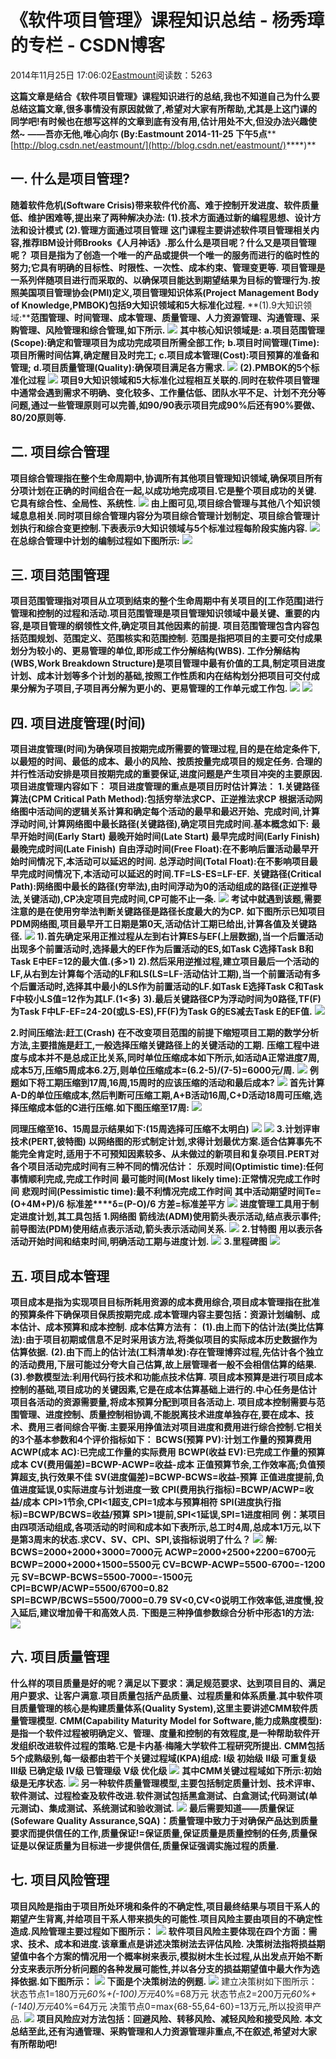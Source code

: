 
# 《软件项目管理》课程知识总结 - 杨秀璋的专栏 - CSDN博客

2014年11月25日 17:06:02[Eastmount](https://me.csdn.net/Eastmount)阅读数：5263


**这篇文章是结合《软件项目管理》课程知识进行的总结,我也不知道自己为什么要总结这篇文章,很多事情没有原因就做了,希望对大家有所帮助,尤其是上这门课的同学吧!有时候也在想写这样的文章到底有没有用,估计用处不大,但没办法兴趣使然~**
**——吾亦无他,唯心向尓**
**(By:Eastmount 2014-11-25 下午5点****[http://blog.csdn.net/eastmount/](http://blog.csdn.net/eastmount/)****)**

## 一. 什么是项目管理?
**随着软件危机(Software Crisis)带来软件代价高、难于控制开发进度、软件质量低、维护困难等,提出来了两种解决办法:**
**(1).技术方面通过新的编程思想、设计方法和设计模式**
**(2).管理方面通过项目管理**
**这门课程主要讲述软件项目管理相关内容,推荐IBM设计师Brooks《人月神话》.那么什么是项目呢？什么又是项目管理呢？**
**项目是指为了创造一个唯一的产品或提供一个唯一的服务而进行的临时性的努力;它具有明确的目标性、时限性、一次性、成本约束、管理变更等.**
**项目管理是一系列伴随项目进行而采取的、以确保项目能达到期望结果为目标的管理行为.按照美国项目管理协会(PMI)定义,项目管理知识体系(Project Management Body of Knowledge,PMBOK)包括9大知识领域和5大标准化过程.**
**(1).9大知识领域:****范围管理、时间管理、成本管理、质量管理、人力资源管理、沟通管理、采购管理、风险管理和综合管理,如下所示.**
![](https://img-blog.csdn.net/20141124203906398)
**其中核心知识领域是:**
**a.项目范围管理(Scope):确定和管理项目为成功完成项目所需全部工作;**
**b.项目时间管理(Time):项目所需时间估算,确定醒目及时完工;**
**c.项目成本管理(Cost):项目预算的准备和管理;**
**d.项目质量管理(Quality):确保项目满足各方需求.**
![](https://img-blog.csdn.net/20141124204309586)
**(2).PMBOK的5个标准化过程**
![](https://img-blog.csdn.net/20141124204940265)
**项目9大知识领域和5大标准化过程相互关联的.同时在软件项目管理中通常会遇到需求不明确、变化较多、工作量估低、团队水平不足、计划不充分等问题,通过一些管理原则可以完善,如90/90表示项目完成90%后还有90%要做、80/20原则等.**

## 二. 项目综合管理
**项目综合管理指在整个生命周期中,协调所有其他项目管理知识领域,确保项目所有分项计划在正确的时间组合在一起,以成功地完成项目.它是整个项目成功的关键.它具有综合性、全局性、系统性.**
![](https://img-blog.csdn.net/20141124210154192)
**由上图可见,项目综合管理与其他八个知识领域息息相关.同时项目综合管理内容分为项目综合管理计划制定、项目综合管理计划执行和综合变更控制.下表表示9大知识领域与5个标准过程每阶段实施内容.**
![](https://img-blog.csdn.net/20141124210527242)
**在总综合管理中计划的编制过程如下图所示:**
![](https://img-blog.csdn.net/20141124210826252)


## 三. 项目范围管理
**项目范围管理指对项目从立项到结束的整个生命周期中有关项目的[工作范围]进行管理和控制的过程和活动.项目范围管理是项目管理知识领域中最关键、重要的内容,是项目管理的纲领性文件,确定项目其他因素的前提.**
**项目范围管理包含内容包括范围规划、范围定义、范围核实和范围控制.**
**范围是指把项目的主要可交付成果划分为较小的、更易管理的单位,即形成工作分解结构(WBS).**
**工作分解结构(WBS,Work Breakdown Structure)是项目管理中最有价值的工具,制定项目进度计划、成本计划等多个计划的基础,按照工作性质和内在结构划分把项目可交付成果分解为子项目,子项目再分解为更小的、更易管理的工作单元或工作包.**
![](https://img-blog.csdn.net/20141124212847563)
![](https://img-blog.csdn.net/20141124212903319)

## 四. 项目进度管理(时间)
**项目进度管理(时间)为确保项目按期完成所需要的管理过程,目的是在给定条件下,以最短的时间、最低的成本、最小的风险、按质按量完成项目的规定任务.**
**合理的并行性活动安排是项目按期完成的重要保证,进度问题是产生项目冲突的主要原因.项目进度管理内容如下：**
**项目进度管理的重点是项目历时估计算法：**
**1.关键路径算法(CPM Critical Path Method):包括穷举法求CP、正逆推法求CP**
**根据活动网络图中活动间的逻辑关系计算和确定每个活动的最早和最迟开始、完成时间,计算浮动时间,计算网络图中最长路径(关键路径),确定项目完成时间.基本概念如下:**
**最早开始时间(Early Start)**
**最晚开始时间(Late Start)**
**最早完成时间(Early Finish)**
**最晚完成时间(Late Finish)**
**自由浮动时间(Free Float):在不影响后置活动最早开始时间情况下,本活动可以延迟的时间.**
**总浮动时间(Total Float):在不影响项目最早完成时间情况下,本活动可以延迟的时间.TF=LS-ES=LF-EF.**
**关键路径(Critical Path):网络图中最长的路径(穷举法),由时间浮动为0的活动组成的路径(正逆推导法,关键活动),CP决定项目完成时间,CP可能不止一条.**
![](https://img-blog.csdn.net/20141124225209946)
**考试中就遇到该题,需要注意的是在使用穷举法判断关键路径是路径长度最大的为CP.**
**如下图所示已知项目PDM网络图,项目最早开工日期是第0天,活动估计工期已给出,计算各值及关键路径.**
![](https://img-blog.csdn.net/20141125025925993)
**1).首先确定采用正推过程从左到右计算ES与EF(上层数据),当一个后置活动出现多个前置活动时,选择最大的EF作为后置活动的ES,如Task C选择Task B和Task E中EF=12的最大值.(多>1)**
**2).然后采用逆推过程,建立项目最后一个活动的LF,从右到左计算每个活动的LF和LS(LS=LF-活动估计工期),当一个前置活动有多个后置活动时,选择其中最小的LS作为前置活动的LF.如Task E选择Task C和Task F中较小LS值=12作为其LF.(1<多)**
**3).最后关键路径CP为浮动时间为0路径,TF(F)为Task F中LF-EF=24-20(或LS-ES),FF(F)为Task G的ES减去Task E的EF值.**
![](https://img-blog.csdn.net/20141125030412659)


**2.时间压缩法:赶工(Crash)**
**在不改变项目范围的前提下缩短项目工期的数学分析方法,主要措施是赶工,一般选择压缩关键路径上的关键活动的工期.**
**压缩工程中进度与成本并不是总成正比关系,同时单位压缩成本如下所示,如活动A正常进度7周,成本5万,压缩5周成本6.2万,则单位压缩成本=(6.2-5)/(7-5)=6000元/周.**
![](https://img-blog.csdn.net/20141125031407613)
**例题如下将工期压缩到17周,16周,15周时的应该压缩的活动和最后成本?**
![](https://img-blog.csdn.net/20141125032028562)
**首先计算A-D的单位压缩成本,然后判断可压缩工期,A+B活动16周,C+D活动18周可压缩,选择压缩成本低的C进行压缩.如下图压缩至17周:**
![](https://img-blog.csdn.net/20141125032641953)

**同理压缩至16、15周显示结果如下:(15周选择可压缩不太明白)**
![](https://img-blog.csdn.net/20141125032758390)
![](https://img-blog.csdn.net/20141125032842531)
**3.计划评审技术(PERT,彼特图)**
**以网络图的形式制定计划,求得计划最优方案.适合估算事先不能完全肯定时,适用于不可预知因素较多、从未做过的新项目和复杂项目.PERT对各个项目活动完成时间有三种不同的情况估计：**
**乐观时间(Optimistic time):任何事情顺利完成,完成工作时间**
**最可能时间(Most likely time):正常情况完成工作时间**
**悲观时间(Pessimistic time):最不利情况完成工作时间**
**其中活动期望时间Te=(O+4M+P)/6 标准差****δ=(P-O)/6 方差=标准差平方**
![](https://img-blog.csdn.net/20141125034519765)
**进度管理工具用于制定进度计划,其工具包括**
**1.网络图**
**箭线法(ADM)使用箭头表示活动,结点表示事件;前导图法(PDM)使用结点表示活动,箭头表示活动间关系.**
![](https://img-blog.csdn.net/20141125035336898)
**2.甘特图**
**用以表示各活动开始时间和结束时间,明确活动工期与进度计划.**
![](https://img-blog.csdn.net/20141125035503494)
**3.里程碑图**
![](https://img-blog.csdn.net/20141125035550871)





## 五. 项目成本管理
**项目成本是指为实现项目目标所耗用资源的成本费用综合,项目成本管理指在批准的预算条件下确保项目保质按期完成.成本管理内容主要包括：资源计划编制、成本估计、成本预算和成本控制.**
**成本估算方法有：**
**(1).由上而下的估计法(类比估算法):由于项目初期或信息不足时采用该方法,将类似项目的实际成本历史数据作为估算依据.**
**(2).由下而上的估计法(工料清单发):存在管理博弈过程,先估计各个独立的活动费用,下层可能过分夸大自己估算,故上层管理者一般不会相信估算的结果.**
**(3).参数模型法:利用代码行技术和功能点技术估算.**
**项目成本预算是进行项目成本控制的基础,项目成功的关键因素,它是在成本估算基础上进行的.中心任务是估计项目各活动的资源需要量,将成本预算分配到项目各活动上.**
**项目成本控制需要与范围管理、进度控制、质量控制相协调,不能脱离技术进度单独存在,要在成本、技术、费用三者间综合平衡.主要采用挣值法对项目进度和费用进行综合控制.它相关的3个基本参数和4个评价指标如下：**
**BCWS(预算 PV):计划工作量的预算费用**
**ACWP(成本 AC):已完成工作量的实际费用**
**BCWP(收益 EV):已完成工作量的预算成本**
**CV(费用偏差)=BCWP-ACWP=收益-成本**
**正值预算节余,工作效率高;负值预算超支,执行效果不佳**
**SV(进度偏差)=BCWP-BCWS=收益-预算**
**正值进度提前,负值进度延误,0实际进度与计划进度一致**
**CPI(费用执行指标)=BCWP/ACWP=收益/成本**
**CPI>1节余,CPI<1超支,CPI=1成本与预算相符**
**SPI(进度执行指标)=BCWP/BCWS=收益/预算**
**SPI>1提前,SPI<1延误,SPI=1进度相同**
**例：某项目由四项活动组成,各项活动的时间和成本如下表所示,总工时4周,总成本1万元,以下是第3周末的状态.求CV、SV、CPI、SPI,该指标说明了什么？**
![](https://img-blog.csdn.net/20141125155747062)
**解: BCWS=2000+2000+3000=7000元**
**ACWP=2000+2500+2200=6700元**
**BCWP=2000+2000+1500=5500元**
**CV=BCWP-ACWP=5500-6700=-1200元**
**SV=BCWP-BCWS=5500-7000=-1500元**
**CPI=BCWP/ACWP=5500/6700=0.82**
**SPI=BCWP/BCWS=5500/7000=0.79**
**SV<0,CV<0说明工作效率低,进度慢,投入延后,建议增加骨干和高效人员.**
**下图是三种挣值参数综合分析中形态1的方法:**
![](https://img-blog.csdn.net/20141125160428684)


## 六. 项目质量管理
**什么样的项目质量是好的呢？满足以下要求：满足规范要求、达到项目目的、满足用户要求、让客户满意.项目质量包括产品质量、过程质量和体系质量.其中软件项目质量管理的核心是构建质量体系(Quality System),这里主要讲述CMM软件质量管理模型.**
**CMM(Capability Maturity Model for Software,能力成熟度模型):是指一个软件过程被明确定义、管理、度量和控制的有效程度,是一种帮助软件开发组织改进软件过程的策略.它是卡内基·梅隆大学软件工程研究所提出.**
**CMM包括5个成熟级别,每一级都由若干个关键过程域(KPA)组成:**
**I级 初始级**
**II级 可重复级**
**III级 已确定级**
**IV级 已管理级**
**V级 优化级**
![](https://img-blog.csdn.net/20141125162214962)
**其中CMM关键过程域如下所示:初始级是无序状态.**
![](https://img-blog.csdn.net/20141125162438685)
**另一种软件质量管理模型,主要包括制定质量计划、技术评审、软件测试、过程检查及软件改进.软件测试包括黑盒测试、白盒测试;代码测试(单元测试)、集成测试、系统测试和验收测试.**
![](https://img-blog.csdn.net/20141125162902450)
**最后需要知道——质量保证(Sofeware Quality Assurance,SQA)：质量管理中致力于对确保产品达到质量要求而提供信任的工作,质量保证!=保证质量,保证质量是质量控制的任务,质量保证是以保证质量为目标进一步提供信任,质量保证强调实施过程的质量.**


## 七. 项目风险管理
**项目风险是指由于项目所处环境和条件的不确定性,项目最终结果与项目干系人的期望产生背离,并给项目干系人带来损失的可能性.项目风险主要由项目的不确定性造成.风险管理主要过程如下图所示：**
![](https://img-blog.csdn.net/20141125163920656)
**软件项目风险主要体现在四个方面：需求、技术、成本和进度.该章重点是讲述决策树法去评估风险.**
**决策树法指将损益期望值中各个方案的情况用一个概率树来表示,模拟树木生长过程,从出发点开始不断分支来表示所分析问题的各种发展可能性,并以各分支的损益期望值中最大作为选择依据.如下图所示：**
![](https://img-blog.csdn.net/20141125164629836)
**下面是个决策树法的例题.**
![](https://img-blog.csdn.net/20141125164752593)
建立决策树如下图所示：
状态节点1=180万元*60%+(-100)万元*40%=68万元
状态节点2=200万元*60%+(-140)万元*40%=64万元
决策节点0=max{68-55,64-60}=13万元,所以投资甲产品.
![](https://img-blog.csdn.net/20141125164837000)
**项目风险应对方法包括：回避风险、转移风险、减轻风险和接受风险.**
**本文总结至此,还有沟通管理、采购管理和人力资源管理非重点,不在叙述,希望对大家有所帮助吧!**




